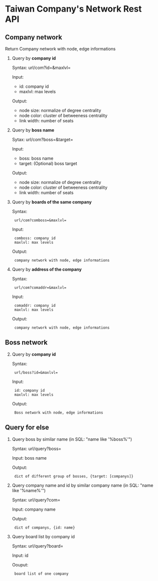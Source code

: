 # Taiwan Company's Network Rest API

## Company network

Return Company network with node, edge informations

1. Query by **company id**

    Syntax: url/com?id=&maxlvl=

    Input:

    * id: company id
    * maxlvl: max levels

    Output:

    * node size: normalize of degree centrality
    * node color: cluster of betweeness centrality
    * link width: number of seats


2. Query by **boss name**

    Sytax: url/com?boss=&target=

    Input:

    * boss: boss name
    * target: (Optional) boss target

    Output:

    * node size: normalize of degree centrality
    * node color: cluster of betweeness centrality
    * link width: number of seats


3. Query by **boards of the same company**

    Syntax:

        url/com?comboss=&maxlvl=

    Input:

        comboss: company id
        maxlvl: max levels

    Output:

        company network with node, edge informations


5. Query by **address of the company**

    Syntax:

        url/com?comaddr=&maxlvl=

    Input:

        comaddr: company id
        maxlvl: max levels

    Output:

        company network with node, edge informations


## Boss network

2. Query by **company id**

    Syntax:

        url/boss?id=&maxlvl=

    Input:

        id: company id
        maxlvl: max levels

    Output:

        Boss network with node, edge informations


## Query for else

1. Query boss by similar name (in SQL: "name like '%boss%'")

    Syntax: url/query?boss=<boss name>

    Input: boss name

    Output:

        dict of different group of bosses, {target: [companys]}


2. Query company name and id by similar company name (in SQL: "name like '%name%'")

    Syntax: url/query?com=<company name>

    Input: company name

    Output:

        dict of companys, {id: name}


3. Query board list by company id

    Syntax: url/query?board=<id>

    Input: id

    Oouput:

        board list of one company
